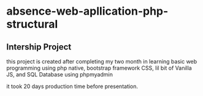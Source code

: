 # absence-web-apllication-php-structural
## Intership Project
this project is created after completing my two month in learning basic web programming using php native, bootstrap framework CSS, lil bit of Vanilla JS, and SQL Database using phpmyadmin

it took 20 days production time before presentation.
